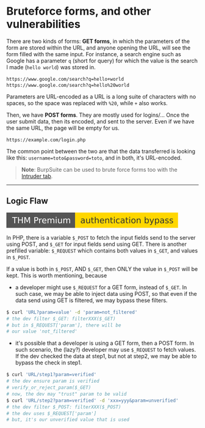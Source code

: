 # Bruteforce forms, and other vulnerabilities

<div class="row row-cols-md-2"><div>

There are two kinds of forms: **GET forms**, in which the parameters of the form are stored within the URL, and anyone opening the URL, will see the form filled with the same input. For instance, a search engine such as Google has a parameter `q` (short for query) for which the value is the search I made (`hello world`) was stored in.

```
https://www.google.com/search?q=hello+world
https://www.google.com/search?q=hello%20world
```

Parameters are URL-encoded as a URL is a long suite of characters with no spaces, so the space was replaced with `%20`, while `+` also works.
</div><div>

Then, we have **POST forms**. They are mostly used for logins/... Once the user submit data, then its encoded, and sent to the server. Even if we have the same URL, the page will be empty for us.

```
https://example.com/login.php
```

The common point between the two are that the data transferred is looking like this: `username=toto&password=toto`, and in both, it's URL-encoded.
</div></div>

> **Note**: BurpSuite can be used to brute force forms too with the [Intruder tab](/cyber/exploitation/web/burpsuite/index.md).<br>

<hr class="sep-both">

## Logic Flaw

[![authenticationbypass](../../../_badges/thmp/authenticationbypass.svg)](https://tryhackme.com/room/authenticationbypass)

<div class="row row-cols-md-2"><div>

In PHP, there is a variable `$_POST` to fetch the input fields send to the server using POST, and `$_GET` for input fields send using GET. There is another prefilled variable: `$_REQUEST` which contains both values in `$_GET`, and values in `$_POST`. 

If a value is both in `$_POST`, AND `$_GET`, then ONLY the value in `$_POST` will be kept. This is worth mentioning, because

* a developer might use `$_REQUEST` for a GET form, instead of `$_GET`. In such case, we may be able to inject data using POST, so that even if the data send using GET is filtered, we may bypass these filters.

```bash
$ curl 'URL?param=value' -d 'param=not_filtered'
# the dev filter $_GET: filterXXX($_GET)
# but in $_REQUEST['param'], there will be
# our value 'not_filtered'
```
</div><div>

* it's possible that a developer is using a GET form, then a POST form. In such scenario, the (lazy?) developer may use `$_REQUEST` to fetch values. If the dev checked the data at step1, but not at step2, we may be able to bypass the check in step1.

```bash
$ curl 'URL/step1?param=verified'
# the dev ensure param is verified
# verify_or_reject_param($_GET)
# now, the dev may "trust" param to be valid
$ curl 'URL/step2?param=verified' -d 'xxx=yyy&param=unverified'
# the dev filter $_POST: filterXXX($_POST)
# the dev uses $_REQUEST['param']
# but, it's our unverified value that is used
```
</div></div>